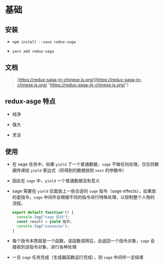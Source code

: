# 基础

## 安装

  - `npm install --save redux-saga`

  - `yarn add redux-saga`

## 文档

> [https://redux-saga-in-chinese.js.org/](https://redux-saga-in-chinese.js.org/ "https://redux-saga-in-chinese.js.org/")

## redux-asge 特点

  - 纯净

  - 强大

  - 灵活

## 使用

  - 在 sage 任务中，如果 `yield` 了一个普通数据，`sage` 不做任何处理，仅仅将数据传递给 `yield` 表达式（将得到的数据放到 `next` 的参数中）

  - 因此在 `sage` 中，`yield` 一个普通数据没有意义

  - sage 需要在 `yield` 后面放上一些合适的 `sage` 指令（sage effects），如果放的是指令，`sage` 中间件会根据不同的指令进行特殊处理，以控制整个人物的流程。

    ```javascript
    export default function*() {
      console.log("sage 启动");
      const result = yield 指令;
      console.log("aaaaaaaa");
    }
    ```

  - 每个指令本质就是一个函数，该函数调用后，会返回一个指令对象，`sage` 会接收到该指令对象，进行各种处理

  - 一旦 `sage` 任务完成（生成器函数运行完成），则 `sage` 中间件一定结束
